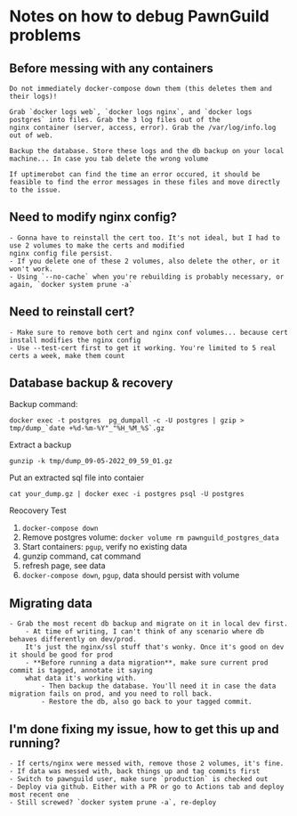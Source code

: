# Notes on how to debug PawnGuild problems


## Before messing with any containers
    Do not immediately docker-compose down them (this deletes them and their logs)!

    Grab `docker logs web`, `docker logs nginx`, and `docker logs postgres` into files. Grab the 3 log files out of the 
    nginx container (server, access, error). Grab the /var/log/info.log out of web.

    Backup the database. Store these logs and the db backup on your local machine... In case you tab delete the wrong volume

    If uptimerobot can find the time an error occured, it should be feasible to find the error messages in these files and move directly to the issue.


## Need to modify nginx config? 
    - Gonna have to reinstall the cert too. It's not ideal, but I had to use 2 volumes to make the certs and modified
    nginx config file persist. 
    - If you delete one of these 2 volumes, also delete the other, or it won't work.
    - Using `--no-cache` when you're rebuilding is probably necessary, or again, `docker system prune -a`

## Need to reinstall cert? 
    - Make sure to remove both cert and nginx conf volumes... because cert install modifies the nginx config
    - Use --test-cert first to get it working. You're limited to 5 real certs a week, make them count

## Database backup & recovery
Backup command:

    docker exec -t postgres  pg_dumpall -c -U postgres | gzip > tmp/dump_`date +%d-%m-%Y"_"%H_%M_%S`.gz

Extract a backup

    gunzip -k tmp/dump_09-05-2022_09_59_01.gz 

Put an extracted sql file into contaier

    cat your_dump.gz | docker exec -i postgres psql -U postgres

Reocovery Test

1. `docker-compose down`
2. Remove postgres volume: `docker volume rm pawnguild_postgres_data`
3. Start containers: `pgup`, verify no existing data
4. gunzip command, cat command
5. refresh page, see data
6. `docker-compose down`, `pgup`, data should persist with volume


## Migrating data
    - Grab the most recent db backup and migrate on it in local dev first.
        - At time of writing, I can't think of any scenario where db behaves differently on dev/prod.
        It's just the nginx/ssl stuff that's wonky. Once it's good on dev it should be good for prod
        - **Before running a data migration**, make sure current prod commit is tagged, annotate it saying
        what data it's working with.
            - Then backup the database. You'll need it in case the data migration fails on prod, and you need to roll back.
            - Restore the db, also go back to your tagged commit. 


## I'm done fixing my issue, how to get this up and running?
    - If certs/nginx were messed with, remove those 2 volumes, it's fine.
    - If data was messed with, back things up and tag commits first
    - Switch to pawnguild user, make sure `production` is checked out
    - Deploy via github. Either with a PR or go to Actions tab and deploy most recent one
    - Still screwed? `docker system prune -a`, re-deploy
